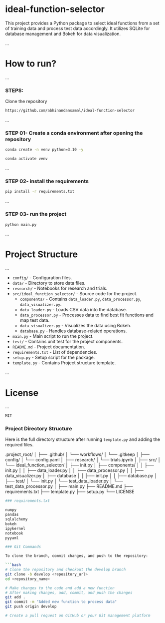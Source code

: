 # ideal-function-selector

This project provides a Python package to select ideal functions from a set of training data and process test data accordingly. It utilizes SQLite for database management and Bokeh for data visualization.

...
# How to run?
...
### STEPS:

Clone the repository

```bash
https://github.com/abhinandansamal/ideal-function-selector
```
...
### STEP 01- Create a conda environment after opening the repository

```bash
conda create -n venv python=3.10 -y
```

```bash
conda activate venv
```

...
### STEP 02- install the requirements
```bash
pip install -r requirements.txt
```

...
### STEP 03- run the project
```bash
python main.py
```

...
# Project Structure
...
* `config/` - Configuration files.
* `data/` - Directory to store data files.
* `research/` - Notebooks for research and trials.
* `src/ideal_function_selector/` - Source code for the project.
    * `components/` - Contains `data_loader.py`, `data_processor.py`, `data_visualizer.py`.
    * `data_loader.py` - Loads CSV data into the database.
    * `data_processor.py` - Processes data to find best fit functions and map test data.
    * `data_visualizer.py` - Visualizes the data using Bokeh.
    * `database.py` - Handles database-related operations.
* `main.py` - Main script to run the project.
* `test/` - Contains unit test for the project components.
* `README.md` - Project documentation.
* `requirements.txt` - List of dependencies.
* `setup.py` - Setup script for the package.
* `template.py` - Contains Project structure template.

...
# License
...
```bash
MIT
```

### Project Directory Structure
Here is the full directory structure after running `template.py` and adding the required files.

.project_root/
│
├── .github/
│ └── workflows/
│ └── .gitkeep
│
├── config/
│ └── config.yaml
│
├── research/
│ └── trials.ipynb
│
├── src/
│ └── ideal_function_selector/
│ ├── init.py
│ ├── components/
│ │ ├── init.py
│ │ ├── data_loader.py
│ │ ├── data_processor.py
│ │ ├── data_visualizer.py
│ ├── database
│ │ ├── init.py
│ │ ├── database.py
│
├── test/
│ └── init.py
│ └── test_data_loader.py
│ └── test_data_processor.py
│
├── main.py
├── README.md
├── requirements.txt
├── template.py
├── setup.py
└── LICENSE

```bash
### requirements.txt

numpy
pandas
sqlalchemy
bokeh
ipykernel
notebook
pyyaml
```

```bash
### Git Commands

To clone the branch, commit changes, and push to the repository:

```bash
# Clone the repository and checkout the develop branch
git clone -b develop <repository_url>
cd <repository_name>

# Make changes to the code and add a new function
# After making changes, add, commit, and push the changes
git add .
git commit -m "Added new function to process data"
git push origin develop

# Create a pull request on GitHub or your Git management platform
```